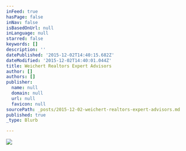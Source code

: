 ```yaml
---
inFeed: true
hasPage: false
inNav: false
isBasedOnUrl: null
inLanguage: null
starred: false
keywords: []
description: ''
datePublished: '2015-12-02T14:40:15.682Z'
dateModified: '2015-12-02T14:40:01.044Z'
title: Weichert Realtors Expert Advisors
author: []
authors: []
publisher:
  name: null
  domain: null
  url: null
  favicon: null
sourcePath: _posts/2015-12-02-weichert-realtors-expert-advisors.md
published: true
_type: Blurb

---
```

![](https://the-grid-user-content.s3-us-west-2.amazonaws.com/40ed874b-a5c5-46d0-bafb-95ac93527bf8.jpg)